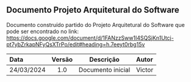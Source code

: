 ## Documento Projeto Arquitetural do Software

Documento construído partido do Projeto Arquitetural do Software que pode ser encontrado no link: https://docs.google.com/document/d/1FANzzSww1I4SQSjKn1Utcj-pt7ybZrkapNFyQsXTrPo/edit#heading=h.7eeyt0rbg15v

| Data       | Versão  | Descrição                          | Autor                          |
| :--------- | :-----: | :--------------------------------: | :----------------------------- |
| 24/03/2024 | 1.0     | Documento inicial | Victor |
